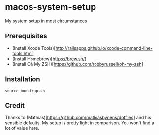 # macos-system-setup
My system setup in most circumstances

## Prerequisites
* (Install Xcode Tools)[http://railsapps.github.io/xcode-command-line-tools.html]
* (Install Homebrew)[https://brew.sh/]
* (Install Oh My ZSH)[https://github.com/robbyrussell/oh-my-zsh]

## Installation
`source boostrap.sh`

## Credit
Thanks to (Mathias)[https://github.com/mathiasbynens/dotfiles] and his sensible defaults. My setup is pretty light in comparison. You won't find a lot of value here.

